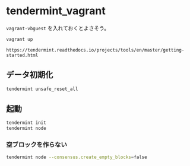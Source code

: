 # tendermint_vagrant

`vagrant-vbguest`
を入れておくとよさそう。

```bash
vagrant up
```

`https://tendermint.readthedocs.io/projects/tools/en/master/getting-started.html`

## データ初期化
```bash
tendermint unsafe_reset_all
```

## 起動
```bash
tendermint init
tendermint node
```

### 空ブロックを作らない
```bash
tendermint node --consensus.create_empty_blocks=false
```
